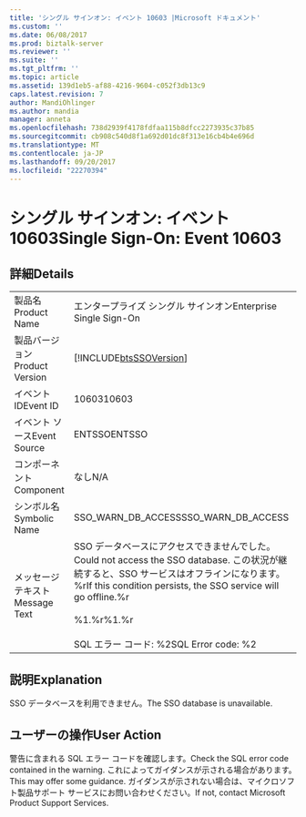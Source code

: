 ```yaml
---
title: 'シングル サインオン: イベント 10603 |Microsoft ドキュメント'
ms.custom: ''
ms.date: 06/08/2017
ms.prod: biztalk-server
ms.reviewer: ''
ms.suite: ''
ms.tgt_pltfrm: ''
ms.topic: article
ms.assetid: 139d1eb5-af88-4216-9604-c052f3db13c9
caps.latest.revision: 7
author: MandiOhlinger
ms.author: mandia
manager: anneta
ms.openlocfilehash: 738d2939f4178fdfaa115b8dfcc2273935c37b85
ms.sourcegitcommit: cb908c540d8f1a692d01dc8f313e16cb4b4e696d
ms.translationtype: MT
ms.contentlocale: ja-JP
ms.lasthandoff: 09/20/2017
ms.locfileid: "22270394"
---
```

# <a name="single-sign-on-event-10603"></a><span data-ttu-id="79c46-102">シングル サインオン: イベント 10603</span><span class="sxs-lookup"><span data-stu-id="79c46-102">Single Sign-On: Event 10603</span></span>
## <a name="details"></a><span data-ttu-id="79c46-103">詳細</span><span class="sxs-lookup"><span data-stu-id="79c46-103">Details</span></span>  
  
|||  
|-|-|  
|<span data-ttu-id="79c46-104">製品名</span><span class="sxs-lookup"><span data-stu-id="79c46-104">Product Name</span></span>|<span data-ttu-id="79c46-105">エンタープライズ シングル サインオン</span><span class="sxs-lookup"><span data-stu-id="79c46-105">Enterprise Single Sign-On</span></span>|  
|<span data-ttu-id="79c46-106">製品バージョン</span><span class="sxs-lookup"><span data-stu-id="79c46-106">Product Version</span></span>|[!INCLUDE[btsSSOVersion](../includes/btsssoversion-md.md)]|  
|<span data-ttu-id="79c46-107">イベント ID</span><span class="sxs-lookup"><span data-stu-id="79c46-107">Event ID</span></span>|<span data-ttu-id="79c46-108">10603</span><span class="sxs-lookup"><span data-stu-id="79c46-108">10603</span></span>|  
|<span data-ttu-id="79c46-109">イベント ソース</span><span class="sxs-lookup"><span data-stu-id="79c46-109">Event Source</span></span>|<span data-ttu-id="79c46-110">ENTSSO</span><span class="sxs-lookup"><span data-stu-id="79c46-110">ENTSSO</span></span>|  
|<span data-ttu-id="79c46-111">コンポーネント</span><span class="sxs-lookup"><span data-stu-id="79c46-111">Component</span></span>|<span data-ttu-id="79c46-112">なし</span><span class="sxs-lookup"><span data-stu-id="79c46-112">N/A</span></span>|  
|<span data-ttu-id="79c46-113">シンボル名</span><span class="sxs-lookup"><span data-stu-id="79c46-113">Symbolic Name</span></span>|<span data-ttu-id="79c46-114">SSO_WARN_DB_ACCESS</span><span class="sxs-lookup"><span data-stu-id="79c46-114">SSO_WARN_DB_ACCESS</span></span>|  
|<span data-ttu-id="79c46-115">メッセージ テキスト</span><span class="sxs-lookup"><span data-stu-id="79c46-115">Message Text</span></span>|<span data-ttu-id="79c46-116">SSO データベースにアクセスできませんでした。</span><span class="sxs-lookup"><span data-stu-id="79c46-116">Could not access the SSO database.</span></span> <span data-ttu-id="79c46-117">この状況が継続すると、SSO サービスはオフラインになります。%r</span><span class="sxs-lookup"><span data-stu-id="79c46-117">If this condition persists, the SSO service will go offline.%r</span></span><br /><br /> <span data-ttu-id="79c46-118">%1.%r</span><span class="sxs-lookup"><span data-stu-id="79c46-118">%1.%r</span></span><br /><br /> <span data-ttu-id="79c46-119">SQL エラー コード: %2</span><span class="sxs-lookup"><span data-stu-id="79c46-119">SQL Error code: %2</span></span>|  
  
## <a name="explanation"></a><span data-ttu-id="79c46-120">説明</span><span class="sxs-lookup"><span data-stu-id="79c46-120">Explanation</span></span>  
 <span data-ttu-id="79c46-121">SSO データベースを利用できません。</span><span class="sxs-lookup"><span data-stu-id="79c46-121">The SSO database is unavailable.</span></span>  
  
## <a name="user-action"></a><span data-ttu-id="79c46-122">ユーザーの操作</span><span class="sxs-lookup"><span data-stu-id="79c46-122">User Action</span></span>  
 <span data-ttu-id="79c46-123">警告に含まれる SQL エラー コードを確認します。</span><span class="sxs-lookup"><span data-stu-id="79c46-123">Check the SQL error code contained in the warning.</span></span> <span data-ttu-id="79c46-124">これによってガイダンスが示される場合があります。</span><span class="sxs-lookup"><span data-stu-id="79c46-124">This may offer some guidance.</span></span> <span data-ttu-id="79c46-125">ガイダンスが示されない場合は、マイクロソフト製品サポート サービスにお問い合わせください。</span><span class="sxs-lookup"><span data-stu-id="79c46-125">If not, contact Microsoft Product Support Services.</span></span>